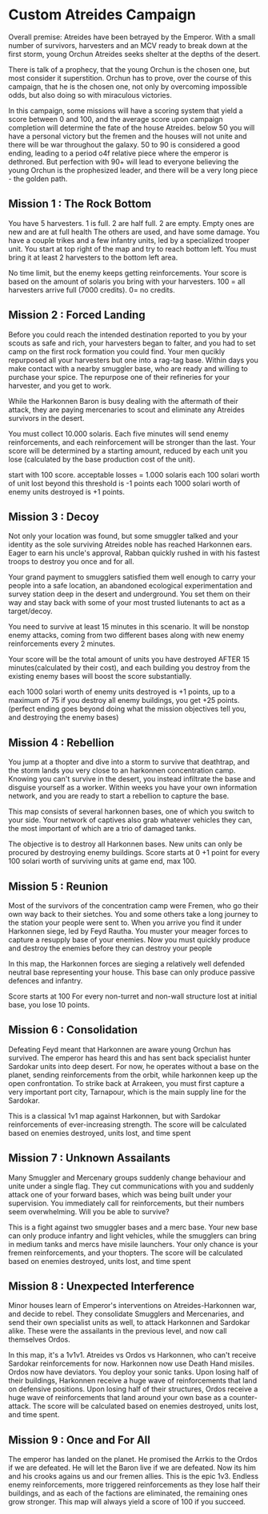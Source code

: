 

# Custom Atreides Campaign

Overall premise:
Atreides have been betrayed by the Emperor. With a small number of survivors, harvesters and an MCV ready to break down at the first storm, young Orchun Atreides seeks shelter at the depths of the desert.

There is talk of a prophecy, that the young Orchun is the chosen one, but most consider it superstition. Orchun has to prove, over the course of this campaign, that he is the chosen one, not only by overcoming impossible odds, but also doing so with miraculous victories.

In this campaign, some missions will have a scoring system that yield a score between 0 and 100, and the average score upon campaign completion will determine the fate of the house Atreides. below 50 you will have a personal victory but the fremen and the houses will not unite and there will be war throughout the galaxy. 50 to 90 is considered a good ending, leading to a period o4f relative piece where the emperor is dethroned. But perfection with 90+ will lead to everyone believing the young Orchun is the prophesized leader, and there will be a very long piece - the golden path.

## Mission 1 : The Rock Bottom

You have 5 harvesters. 1 is full. 2 are half full. 2 are empty. Empty ones are new and are at full health
The others are used, and have some damage.
You have a couple trikes and a few infantry units, led by a specialized trooper unit.
You start at top right of the map and try to reach bottom left.
You must bring it at least 2 harvesters to the bottom left area.

No time limit, but the enemy keeps getting reinforcements.
Your score is based on the amount of solaris you bring with your harvesters.
100 = all harvesters arrive full (7000 credits). 0= no credits.


## Mission 2 : Forced Landing

Before you could reach the intended destination reported to you by your scouts as safe and rich, your harvesters began to falter, and you had to set camp on the first rock formation you could find. Your men qucikly repurposed all your harvesters but one into a rag-tag base. Within days you make contact with a nearby smuggler base, who are ready and willing to purchase your spice. The repurpose one of their refineries for your harvester, and you get to work.

While the Harkonnen Baron is busy dealing with the aftermath of their attack, they are paying mercenaries to scout and eliminate any Atreides survivors in the desert.

You must collect 10.000 solaris. 
Each five minutes will send enemy reinforcements, and each reinforcement will be stronger than the last.
Your score will be determined by a starting amount, reduced by each unit you lose (calculated by the base production cost of the unit).

start with 100 score.
acceptable losses = 1.000 solaris
each 100 solari worth of unit lost beyond this threshold is -1 points
each 1000 solari worth of enemy units destroyed is +1 points.

## Mission 3 : Decoy

Not only your location was found, but some smuggler talked and your identity as the sole surviving Atreides noble has reached Harkonnen ears. Eager to earn his uncle's approval, Rabban quickly rushed in with his fastest troops to destroy you once and for all.

Your grand payment to smugglers satisfied them well enough to carry your people into a safe location, an abandoned ecological experimentation and survey station deep in the desert and underground. You set them on their way and stay back with some of your most trusted liutenants to act as a target/decoy.

You need to survive at least 15 minutes in this scenario.
It will be nonstop enemy attacks, coming from two different bases along with new enemy reinforcements every 2 minutes.

Your score will be the total amount of units you have destroyed AFTER 15 minutes(calculated by their cost), and each building you destroy from the existing enemy bases will boost the score substantially.

each 1000 solari worth of enemy units destroyed is +1 points, up to a maximum of 75
if you destroy all enemy buildings, you get +25 points.
(perfect ending goes beyond doing what the mission objectives tell you, and destroying the enemy bases)

## Mission 4 : Rebellion

You jump at a thopter and dive into a storm to survive that deathtrap, and the storm lands you very close to an harkonnen concentration camp. Knowing you can't survive in the desert, you instead infiltrate the base and disguise yourself as a worker.
Within weeks you have your own information network, and you are ready to start a rebellion to capture the base.

This map consists of several harkonnen bases, one of which you switch to your side. Your network of captives also grab whatever vehicles they can, the most important of which are a trio of damaged tanks.

The objective is to destroy all Harkonnen bases.
New units can only be procured by destroying enemy buildings.
Score starts at 0
+1 point for every 100 solari worth of surviving units at game end, max 100.

## Mission 5 : Reunion

Most of the survivors of the concentration camp were Fremen, who go their own way back to their sietches. You and some others take a long journey to the station your people were sent to. When you arrive you find it under Harkonnen siege, led by Feyd Rautha. You muster your meager forces to capture a resupply base of your enemies. Now you must quickly produce and destroy the enemies before they can destroy your people

In this map, the Harkonnen forces are sieging a relatively well defended neutral base representing your house. This base can only produce passive defences and infantry.

Score starts at 100
For every non-turret and non-wall structure lost at initial base, you lose 10 points.

## Mission 6 : Consolidation

Defeating Feyd meant that Harkonnen are aware young Orchun has survived. The emperor has heard this and has sent back specialist hunter Sardokar units into deep desert. For now, he operates without a base on the planet, sending reinforcements from the orbit, while harkonnen keep up the open confrontation. To strike back at Arrakeen, you must first capture a very important port city, Tarnapour, which is the main supply line for the Sardokar.

This is a classical 1v1 map against Harkonnen, but with Sardokar reinforcements of ever-increasing strength.
The score will be calculated based on enemies destroyed, units lost, and time spent

## Mission 7 : Unknown Assailants

Many Smuggler and Mercenary groups suddenly change behaviour and unite under a single flag. They cut communications with you and suddenly attack one of your forward bases, which was being built under your supervision. You immediately call for reinforcements, but their numbers seem overwhelming. Will you be able to survive?

This is a fight against two smuggler bases and a merc base. Your new base can only produce infantry and light vehicles, while the smugglers can bring in medium tanks and mercs have misile launchers. Your only chance is your fremen reinforcements, and your thopters.
The score will be calculated based on enemies destroyed, units lost, and time spent



## Mission 8 : Unexpected Interference

Minor houses learn of Emperor's interventions on Atreides-Harkonnen war, and decide to rebel. They consolidate Smugglers and Mercenaries, and send their own specialist units as well, to attack Harkonnen and Sardokar alike. These were the assailants in the previous level, and now call themselves Ordos.

In this map, it's a 1v1v1. Atreides vs Ordos vs Harkonnen, who can't receive Sardokar reinforcements for now.
Harkonnen now use Death Hand misiles. Ordos now have deviators. You deploy your sonic tanks.
Upon losing half of their buildings, Harkonnen receive a huge wave of reinforcements that land on defensive positions. Upon losing half of their structures, Ordos receive a huge wave of reinforcements that land around your own base as a counter-attack.
The score will be calculated based on enemies destroyed, units lost, and time spent.

## Mission 9 : Once and For All

The emperor has landed on the planet. He promised the Arrkis to the Ordos if we are defeated. He will let the Baron live if we are defeated. Now its him and his crooks agains us and our fremen allies.
This is the epic 1v3. Endless enemy reinforcements, more triggered reinforcements as they lose half their buildings, and as each of the factions are eliminated, the remaining ones grow stronger.
This map will always yield a score of 100 if you succeed.




